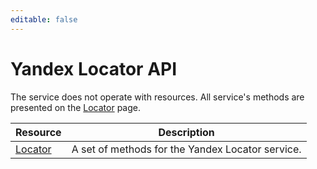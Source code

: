 ```yaml
---
editable: false
---
```


# Yandex Locator API
The service does not operate with resources. All service's methods are presented on the [Locator](Locator/) page.

Resource | Description
--- | ---
[Locator](Locator/index.md) | A set of methods for the Yandex Locator service.